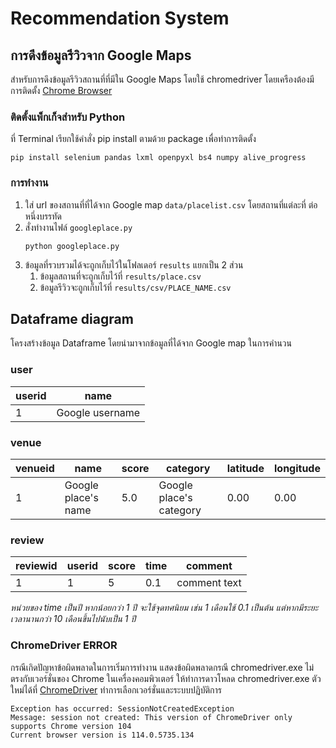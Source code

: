 # Recommendation System

## การดึงข้อมูลรีวิวจาก Google Maps

สำหรับการดึงข้อมูลรีวิวสถานที่ที่มีใน Google Maps โดยใช้ chromedriver โดยเครืองต้องมีการติดตั้ง [Chrome Browser](https://www.google.com/intl/th_th/chrome/)

### ติดตั้งแพ็กเก็จสำหรับ Python

ที่ Terminal เรียกใช้คำสั่ง pip install ตามด้วย package เพื่อทำการติดตั้ง

```
pip install selenium pandas lxml openpyxl bs4 numpy alive_progress
```

### การทำงาน

1. ใส่ url ของสถานที่ที่ได้จาก Google map `data/placelist.csv` โดยสถานที่แต่ละที่ ต่อหนึ่งบรรทัด
2. สั่งทำงานไฟล์ `googleplace.py`
   ```
   python googleplace.py
   ```
3. ข้อมูลที่รวบรวมได้จะถูกเก็บไว้ในโฟลเดอร์ `results` แยกเป็น 2 ส่วน
   1. ข้อมูลสถานที่จะถูกเก็บไว้ที่ `results/place.csv`
   2. ข้อมูลรีวิวจะถูกเก็บไว้ที่ `results/csv/PLACE_NAME.csv`

## Dataframe diagram

โครงสร้างข้อมูล Dataframe โดยนำมาจากข้อมูลที่ได้จาก Google map ในการคำนวน

### user

| userid | name            |
| ------ | --------------- |
| 1      | Google username |

### venue

| venueid | name                | score | category                | latitude | longitude |
| ------- | ------------------- | ----- | ----------------------- | -------- | --------- |
| 1       | Google place's name | 5.0   | Google place's category | 0.00     | 0.00      |

### review

| reviewid | userid | score | time | comment      |
| -------- | ------ | ----- | ---- | ------------ |
| 1        | 1      | 5     | 0.1  | comment text |

_หน่วยของ time เป็นปี หากน้อยกว่า 1 ปี จะใช้จุดทศนิยม เช่น 1 เดือนใช้ 0.1 เป็นต้น แต่หากมีระยะเวลานานกว่า 10 เดือนขึ้นไปนับเป็น 1 ปี_

### ChromeDriver ERROR

กรณีเกิดปัญหาข้อผิดพลาดในการเริ่มการทำงาน แสดงข้อผิดพลาดกรณี chromedriver.exe ไม่ตรงกับเวอร์ชั่นของ Chrome ในเครื่องคอมพิวเตอร์ ให้ทำการดาวโหลด chromedriver.exe ตัวใหม่ได้ที่ [ChromeDriver](https://chromedriver.chromium.org/downloads) ทำการเลือกเวอร์ชั่นและระบบปฏิบัติการ

```
Exception has occurred: SessionNotCreatedException
Message: session not created: This version of ChromeDriver only supports Chrome version 104
Current browser version is 114.0.5735.134
```
